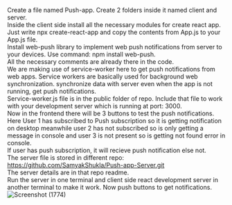 Create a file named Push-app. Create 2 folders inside it named client and server. <br>
Inside the client side install all the necessary modules for create react app. Just write npx create-react-app and copy the contents from App.js to your App.js file. <br>
Install web-push library to implement web push notifications from server to your devices. Use command: npm install web-push. <br>
All the necessary comments are already there in the code. <br>
We are making use of service-worker here to get push notifications from web apps. Service workers are basically used for background web synchronization. synchronize data with server even when the app is not running, get push notifications. <br>
Service-worker.js file is in the public folder of repo. Include that file to work with your development server which is running at port: 3000. <br>
Now in the frontend there will be 3 buttons to test the push notifications. Here User 1 has subscribed to Push subscription so it is getting notification on desktop meanwhile user 2 has not subscribed so is only getting a message in console and user 3 is not present so is getting not found error in console. <br>
If user has push subscription, it will recieve push notification else not. <br>
The server file is stored in different repo: https://github.com/SamyakShukla/Push-app-Server.git <br>
The server details are in that repo readme. <br>
Run the server in one terminal and client side react development server in another terminal to make it work. Now push buttons to get notifications. <br>
![Screenshot (1774)](https://github.com/SamyakShukla/Push-app/assets/79325081/9f6d2525-2257-4c72-bdd4-125cba504b99)
